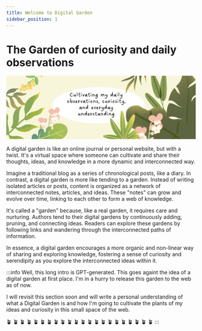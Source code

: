 ```yaml
---
title: Welcome to Digital Garden
sidebar_position: 1
---
```


# The Garden of curiosity and daily observations

![Welcome to my Digital Garden](../static/img/welcome.png)

A digital garden is like an online journal or personal website, but with a twist. It's a virtual space where someone can cultivate and share their thoughts, ideas, and knowledge in a more dynamic and interconnected way.

Imagine a traditional blog as a series of chronological posts, like a diary. In contrast, a digital garden is more like tending to a garden. Instead of writing isolated articles or posts, content is organized as a network of interconnected notes, articles, and ideas. These "notes" can grow and evolve over time, linking to each other to form a web of knowledge.

It's called a "garden" because, like a real garden, it requires care and nurturing. Authors tend to their digital gardens by continuously adding, pruning, and connecting ideas. Readers can explore these gardens by following links and wandering through the interconnected paths of information.

In essence, a digital garden encourages a more organic and non-linear way of sharing and exploring knowledge, fostering a sense of curiosity and serendipity as you explore the interconnected ideas within it.

:::info
Well, this long intro is GPT-generated. This goes againt the idea of a digital garden at first place. I'm in a hurry to release this garden to the web as of now.

I will revisit this section soon and will write a personal understanding of what a Digital Garden is and how I'm going to cultivate the plants of my ideas and curiosity in this small space of the web.

🪴 🪴 🪴 🪴 🪴 🪴 🪴 🪴 🪴 🪴 🪴 🪴 🪴 🪴 🪴 🪴 🪴 🪴 🪴 🪴 🪴 🪴
:::
